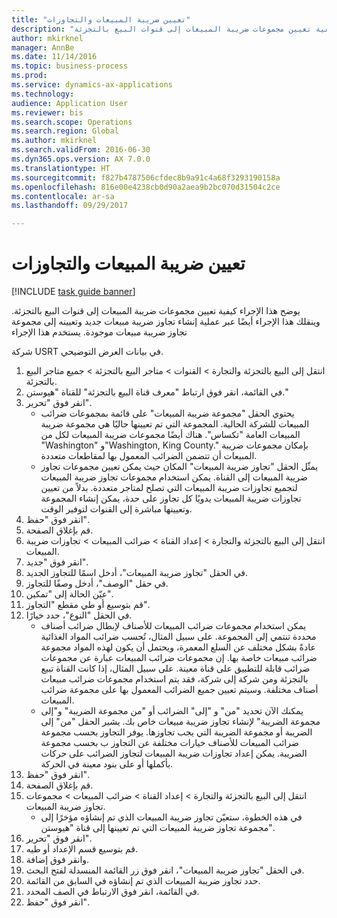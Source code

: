 ```yaml
--- 
title: "تعيين ضريبة المبيعات والتجاوزات"
description: "يوضح هذا الإجراء كيفية تعيين مجموعات ضريبة المبيعات إلى قنوات البيع بالتجزئة."
author: mkirknel
manager: AnnBe
ms.date: 11/14/2016
ms.topic: business-process
ms.prod: 
ms.service: dynamics-ax-applications
ms.technology: 
audience: Application User
ms.reviewer: bis
ms.search.scope: Operations
ms.search.region: Global
ms.author: mkirknel
ms.search.validFrom: 2016-06-30
ms.dyn365.ops.version: AX 7.0.0
ms.translationtype: HT
ms.sourcegitcommit: f827b4787506cfdec8b9a91c4a68f3293190158a
ms.openlocfilehash: 816e00e4238cb0d90a2aea9b2bc070d31504c2ce
ms.contentlocale: ar-sa
ms.lasthandoff: 09/29/2017

---
```

# <a name="sales-tax-assignment-and-overrides"></a>تعيين ضريبة المبيعات والتجاوزات

[!INCLUDE [task guide banner](../../includes/task-guide-banner.md)]

يوضح هذا الإجراء كيفية تعيين مجموعات ضريبة المبيعات إلى قنوات البيع بالتجزئة. وينقلك هذا الإجراء أيضًا عبر عملية إنشاء تجاوز ضريبة مبيعات جديد وتعيينه إلى مجموعة تجاوز ضريبة مبيعات موجودة. يستخدم هذا الإجراء

شركة USRT في بيانات العرض التوضيحي.

1. انتقل إلى البيع بالتجزئة والتجارة > القنوات > متاجر البيع بالتجزئة > جميع متاجر البيع بالتجزئة.
2. في القائمة، انقر فوق ارتباط "معرف قناة البيع بالتجزئة" للقناة "هيوستن."
3. انقر فوق "تحرير".
    * يحتوي الحقل "مجموعة ضريبة المبيعات" على قائمة بمجموعات ضرائب المبيعات للشركة الحالية. المجموعة التي تم تعيينها حاليًا هي مجموعة ضريبة المبيعات العامة "تكساس". هناك أيضًا مجموعات ضريبة المبيعات لكل من "Washington" و"Washington, King County." بإمكان مجموعات ضريبة المبيعات أن تتضمن الضرائب المعمول بها لمقاطعات متعددة.  
    * يمثّل الحقل "تجاوز ضريبة المبيعات" المكان حيث يمكن تعيين مجموعات تجاوز ضريبة المبيعات إلى القناة. يمكن استخدام مجموعات تجاوز ضريبة المبيعات لتجميع تجاوزات ضريبة المبيعات التي تصلح لمتاجر متعددة. بدلاً من تعيين تجاوزات ضريبة المبيعات يدويًا كل تجاوز على حدة، يمكن إنشاء المجموعة وتعيينها مباشرة إلى القنوات لتوفير الوقت.  
4. انقر فوق "حفظ".
5. قم بإغلاق الصفحة.
6. انتقل إلى البيع بالتجزئة والتجارة > إعداد القناة > ضرائب المبيعات > تجاوزات ضريبة المبيعات.
7. انقر فوق "جديد".
8. في الحقل "تجاوز ضريبة المبيعات"، أدخل اسمًا للتجاوز الجديد.
9. في حقل "الوصف"، أدخل وصفًا للتجاوز.
10. عيّن الحالة إلى "تمكين".
11. قم بتوسيع أو طي مقطع "التجاوز".
12. في الحقل "النوع"، حدد خيارًا.
    * يمكن استخدام مجموعات ضرائب المبيعات للأصناف‬ لإبطال ضرائب أصناف محددة تنتمي إلى المجموعة. على سبيل المثال، تُحسب ضرائب المواد الغذائية عادةً بشكل مختلف عن السلع المعمرة، ويحتمل أن يكون لهذه المواد مجموعة ضرائب مبيعات خاصة بها.     إن مجموعات ضرائب المبيعات عبارة عن مجموعات ضرائب قابلة للتطبيق على قناة معينة. على سبيل المثال، إذا كانت القناة تبيع بالتجزئة ومن شركة إلى شركة، فقد يتم استخدام مجموعات ضرائب مبيعات أصناف مختلفة. وسيتم تعيين جميع الضرائب المعمول بها على مجموعة ضرائب المبيعات.  
    * يمكنك الآن تحديد "من" و "إلى" الضرائب أو "من مجموعة الضريبة" و"إلى مجموعة الضريبة" لإنشاء تجاوز ضريبة مبيعات خاص بك.    يشير الحقل "من" إلى الضريبة أو مجموعة الضريبة التي يجب تجاوزها. يوفر التجاوز بحسب مجموعة ضرائب المبيعات للأصناف‬ خيارات مختلفة عن التجاوز ب بحسب مجموعة الضريبة.    يمكن إعداد تجاوزات ضريبة المبيعات لتجاوز الضرائب على حركات بأكملها أو على بنود معينة في الحركة.  
13. انقر فوق "حفظ".
14. قم بإغلاق الصفحة.
15. انتقل إلى البيع بالتجزئة والتجارة > إعداد القناة > ضرائب المبيعات > مجموعات تجاوز ضريبة المبيعات.
    * في هذه الخطوة، ستعيّن تجاوز ضريبة المبيعات‬ الذي تم إنشاؤه مؤخرًا إلى مجموعة تجاوز ضريبة المبيعات‬ التي تم تعيينها إلى قناة "هيوستن".  
16. انقر فوق "تحرير".
17. قم بتوسيع قسم الإعداد أو طيه.
18. وانقر فوق إضافة.
19. في الحقل "تجاوز ضريبة المبيعات"، انقر فوق زر القائمة المنسدلة لفتح البحث.
20. حدد تجاوز ضريبة المبيعات الذي تم إنشاؤه في السابق من القائمة.
21. في القائمة، انقر فوق الارتباط في الصف المحدد.
22. انقر فوق "حفظ".


